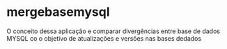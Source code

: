 # mergebasemysql
O conceito dessa aplicação e comparar divergências entre base de dados MYSQL co  o objetivo de atualizações e versões nas bases dedados
